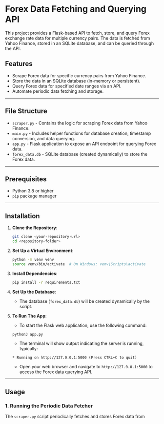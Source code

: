 # Forex Data Fetching and Querying API

This project provides a Flask-based API to fetch, store, and query Forex exchange rate data for multiple currency pairs. The data is fetched from Yahoo Finance, stored in an SQLite database, and can be queried through the API.

## Features

- Scrape Forex data for specific currency pairs from Yahoo Finance.
- Store the data in an SQLite database (in-memory or persistent).
- Query Forex data for specified date ranges via an API.
- Automate periodic data fetching and storage.

---

## File Structure

- `scraper.py` - Contains the logic for scraping Forex data from Yahoo Finance.
- `main.py` - Includes helper functions for database creation, timestamp conversion, and data querying.
- `app.py` - Flask application to expose an API endpoint for querying Forex data.
- `forex_data.db` - SQLite database (created dynamically) to store the Forex data.

---

## Prerequisites

- Python 3.8 or higher
- `pip` package manager

---

## Installation

1. **Clone the Repository**:
    ```bash
    git clone <your-repository-url>
    cd <repository-folder>
    ```

2. **Set Up a Virtual Environment**:
    ```bash
    python -m venv venv
    source venv/bin/activate  # On Windows: venv\Scripts\activate
    ```

3. **Install Dependencies**:
    ```bash
    pip install -r requirements.txt
    ```

4. **Set Up the Database**:
    - The database (`forex_data.db`) will be created dynamically by the script.

5. **To Run The App**:
    - To start the Flask web application, use the following command:

    ```bash
    python3 app.py
    ```

    - The terminal will show output indicating the server is running, typically:

    ```
    * Running on http://127.0.0.1:5000 (Press CTRL+C to quit)
    ```

    - Open your web browser and navigate to `http://127.0.0.1:5000` to access the Forex data querying API.

---

## Usage

### 1. **Running the Periodic Data Fetcher**

The `scraper.py` script periodically fetches and stores Forex data from
